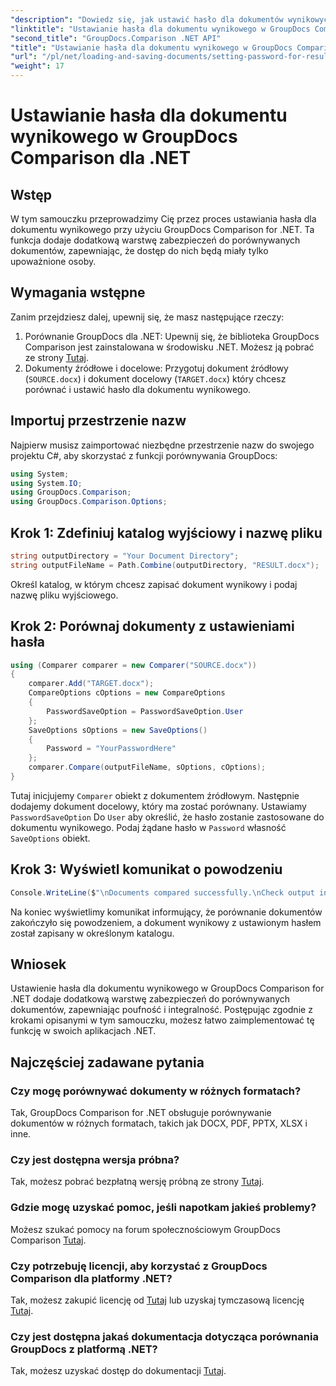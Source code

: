 ```yaml
---
"description": "Dowiedz się, jak ustawić hasło dla dokumentów wynikowych w GroupDocs Comparison for .NET. Zwiększ bezpieczeństwo i chroń porównywane pliki."
"linktitle": "Ustawianie hasła dla dokumentu wynikowego w GroupDocs Comparison dla .NET"
"second_title": "GroupDocs.Comparison .NET API"
"title": "Ustawianie hasła dla dokumentu wynikowego w GroupDocs Comparison dla .NET"
"url": "/pl/net/loading-and-saving-documents/setting-password-for-resultant-document/"
"weight": 17
---
```


# Ustawianie hasła dla dokumentu wynikowego w GroupDocs Comparison dla .NET

## Wstęp
W tym samouczku przeprowadzimy Cię przez proces ustawiania hasła dla dokumentu wynikowego przy użyciu GroupDocs Comparison for .NET. Ta funkcja dodaje dodatkową warstwę zabezpieczeń do porównywanych dokumentów, zapewniając, że dostęp do nich będą miały tylko upoważnione osoby.
## Wymagania wstępne
Zanim przejdziesz dalej, upewnij się, że masz następujące rzeczy:
1. Porównanie GroupDocs dla .NET: Upewnij się, że biblioteka GroupDocs Comparison jest zainstalowana w środowisku .NET. Możesz ją pobrać ze strony [Tutaj](https://releases.groupdocs.com/comparison/net/).
2. Dokumenty źródłowe i docelowe: Przygotuj dokument źródłowy (`SOURCE.docx`) i dokument docelowy (`TARGET.docx`) który chcesz porównać i ustawić hasło dla dokumentu wynikowego.

## Importuj przestrzenie nazw
Najpierw musisz zaimportować niezbędne przestrzenie nazw do swojego projektu C#, aby skorzystać z funkcji porównywania GroupDocs:
```csharp
using System;
using System.IO;
using GroupDocs.Comparison;
using GroupDocs.Comparison.Options;
```
## Krok 1: Zdefiniuj katalog wyjściowy i nazwę pliku
```csharp
string outputDirectory = "Your Document Directory";
string outputFileName = Path.Combine(outputDirectory, "RESULT.docx");
```
Określ katalog, w którym chcesz zapisać dokument wynikowy i podaj nazwę pliku wyjściowego.
## Krok 2: Porównaj dokumenty z ustawieniami hasła
```csharp
using (Comparer comparer = new Comparer("SOURCE.docx"))
{
    comparer.Add("TARGET.docx");
    CompareOptions cOptions = new CompareOptions
    {
        PasswordSaveOption = PasswordSaveOption.User
    };
    SaveOptions sOptions = new SaveOptions()
    {
        Password = "YourPasswordHere"
    };
    comparer.Compare(outputFileName, sOptions, cOptions);
}
```
Tutaj inicjujemy `Comparer` obiekt z dokumentem źródłowym. Następnie dodajemy dokument docelowy, który ma zostać porównany. Ustawiamy `PasswordSaveOption` Do `User` aby określić, że hasło zostanie zastosowane do dokumentu wynikowego. Podaj żądane hasło w `Password` własność `SaveOptions` obiekt.
## Krok 3: Wyświetl komunikat o powodzeniu
```csharp
Console.WriteLine($"\nDocuments compared successfully.\nCheck output in {outputDirectory}.");
```
Na koniec wyświetlimy komunikat informujący, że porównanie dokumentów zakończyło się powodzeniem, a dokument wynikowy z ustawionym hasłem został zapisany w określonym katalogu.

## Wniosek
Ustawienie hasła dla dokumentu wynikowego w GroupDocs Comparison for .NET dodaje dodatkową warstwę zabezpieczeń do porównywanych dokumentów, zapewniając poufność i integralność. Postępując zgodnie z krokami opisanymi w tym samouczku, możesz łatwo zaimplementować tę funkcję w swoich aplikacjach .NET.
## Najczęściej zadawane pytania
### Czy mogę porównywać dokumenty w różnych formatach?
Tak, GroupDocs Comparison for .NET obsługuje porównywanie dokumentów w różnych formatach, takich jak DOCX, PDF, PPTX, XLSX i inne.
### Czy jest dostępna wersja próbna?
Tak, możesz pobrać bezpłatną wersję próbną ze strony [Tutaj](https://releases.groupdocs.com/).
### Gdzie mogę uzyskać pomoc, jeśli napotkam jakieś problemy?
Możesz szukać pomocy na forum społecznościowym GroupDocs Comparison [Tutaj](https://forum.groupdocs.com/c/comparison/12).
### Czy potrzebuję licencji, aby korzystać z GroupDocs Comparison dla platformy .NET?
Tak, możesz zakupić licencję od [Tutaj](https://purchase.groupdocs.com/buy) lub uzyskaj tymczasową licencję [Tutaj](https://purchase.groupdocs.com/temporary-license/).
### Czy jest dostępna jakaś dokumentacja dotycząca porównania GroupDocs z platformą .NET?
Tak, możesz uzyskać dostęp do dokumentacji [Tutaj](https://tutorials.groupdocs.com/comparison/net/).